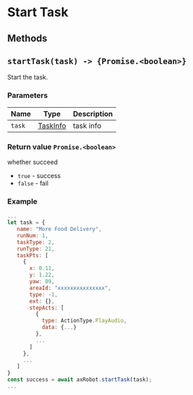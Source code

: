# Start Task

## Methods

## `startTask(task) -> {Promise.<boolean>}`

Start the task.

### Parameters

| Name | Type | Description |
| ------ | ----------------------------- | -------- |
| `task` | [TaskInfo](../../Define/Define-TaskInfo) | task info |

### Return value `Promise.<boolean>`

whether succeed

* `true` - success
* `false` - fail

### Example

```javascript
...
let task = {
   name: "More Food Delivery",
   runNum: 1,
   taskType: 2,
   runType: 21,
   taskPts: [
     {
       x: 0.11,
       y: 1.22,
       yaw: 89,
       areaId: "xxxxxxxxxxxxxxx",
       type: -1,
       ext: {},
       stepActs: [
         {
           type: ActionType.PlayAudio,
           data: {...}
         },
         ...
       ]
     },
     ...
   ]
}
const success = await axRobot.startTask(task);
...
```
